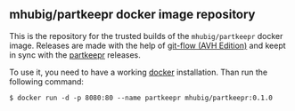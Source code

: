## mhubig/partkeepr docker image repository

This is the repository for the trusted builds of the `mhubig/partkeepr` docker
image. Releases are made with the help of [git-flow (AVH Edition)][1] and keept
in sync with the [partkeepr][2] releases.

To use it, you need to have a working [docker][3] installation. Than run the
following command:

    $ docker run -d -p 8080:80 --name partkeepr mhubig/partkeepr:0.1.0

[1]: https://github.com/petervanderdoes/gitflow
[2]: http://www.partkeepr.org
[3]: https://www.docker.io
